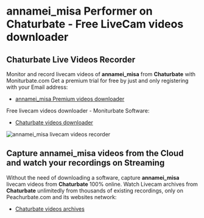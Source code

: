 # annamei_misa Performer on Chaturbate - Free LiveCam videos downloader

## Chaturbate Live Videos Recorder

Monitor and record livecam videos of **annamei_misa** from **Chaturbate** with Moniturbate.com
Get a premium trial for free by just and only registering with your Email address:
* [annamei_misa Premium videos downloader](https://moniturbate.com/request-demo-licence-key.html)

Free livecam videos downloader - Moniturbate Software:
* [Chaturbate videos downloader](https://moniturbate.com/moniturbate-download-software.html)

![annamei_misa livecam videos recorder](https://peachurnet.com/templates/moniturbate-software.png)


## Capture annamei_misa videos from the Cloud and watch your recordings on Streaming

Without the need of downloading a software, capture **annamei_misa** livecam videos from **Chaturbate** 100% online.
Watch Livecam archives from **Chaturbate** unlimitedly from thousands of existing recordings, only on Peachurbate.com and its websites network:
* [Chaturbate videos archives](https://peachurnet.com/)